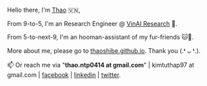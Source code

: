 Hello there, I'm [Thao](https://thaoshibe.github.io) 🇻🇳,

From 9-to-5, I'm an Research Engineer @ [VinAI Research](https://www.vinai.io) 🧐.

From 5-to-next-9, I'm an hooman-assistant of my fur-friends 🐱🐶.

More about me, please go to [thaoshibe.github.io](https://thaoshibe.github.io). Thank you (.❛ ᴗ ❛.).

📫 Or reach me via "**thao.ntp0414 at gmail.com**" | kimtuthap97 at gmail.com | [facebook](https://www.facebook.com/kimtuthap97) | [linkedin](https://www.linkedin.com/in/kimtuthap97/) | [twitter](https://twitter.com/kimtuthap97).
